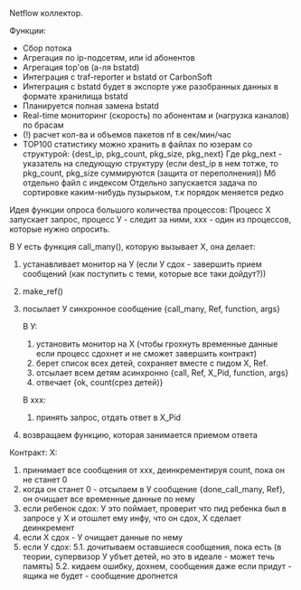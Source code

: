 Netflow коллектор.

Функции:
- Сбор потока
- Агрегация по ip-подсетям, или id абонентов
- Агрегация top'ов (а-ля bstatd)
- Интеграция с traf-reporter и bstatd от CarbonSoft
- Интеграция с bstatd будет в экспорте уже разобранных данных в формате хранилища bstatd
- Планируется полная замена bstatd
- Real-time мониторинг (скорость) по абонентам и (нагрузка каналов) по брасам
- (!) расчет кол-ва и объемов пакетов nf в сек/мин/час
- TOP100 статистику можно хранить в файлах по юзерам со структурой:
{dest_ip, pkg_count, pkg_size, pkg_next}
Где pkg_next - указатель на следующую структуру (если dest_ip в нем тотже, то pkg_count, pkg_size суммируются (защита от переполнения))
Мб отдельно файл с индексом
Отдельно запускается задача по сортировке каким-нибудь пузырьком, т.к порядок меняется редко



Идея функции опроса большого количества процессов:
Процесс Х запускает запрос, процесс У - следит за ними, ххх - один из процессов, которые нужно опросить.

В У есть функция call_many(), которую вызывает Х, она делает:
1. устанавливает монитор на У (если У сдох - завершить прием сообщений (как поступить с теми, которые все таки дойдут?))
2. make_ref()
3. посылает У синхронное сообщение {call_many, Ref, function, args}

    В У:
    1. установить монитор на Х (чтобы грохнуть временные данные если процесс сдохнет и не сможет завершить контракт)
    2. берет список всех детей, сохраняет вместе с пидом Х, Ref. 
    3. отсылает всем детям асинхронно {call, Ref, X_Pid, function, args}
    4. отвечает {ok, count(срез детей)}
    
    В ххх:
    1. принять запрос, отдать ответ в Х_Pid

4. возвращаем функцию, которая занимается приемом ответа

Контракт:
Х:
1. принимает все сообщения от ххх, деинкрементируя count, пока он не станет 0
2. когда он станет 0 - отсылаем в У сообщение {done_call_many, Ref}, он очищает все временные данные по нему
3. если ребенок сдох: У это поймает, проверит что пид ребенка был в запросе у Х и отошлет ему инфу, что он сдох, Х сделает деинкремент
4. если Х сдох - У очищает данные по нему
5. если У сдох:
    5.1. дочитываем оставшиеся сообщения, пока есть (в теории, супервизор У убъет детей, но это в идеале - может течь память)
    5.2. кидаем ошибку, дохнем, сообщения даже если придут - ящика не будет - сообщение дропнется
